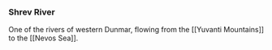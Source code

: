 ### Shrev River

One of the rivers of western Dunmar, flowing from the [[Yuvanti Mountains]] to the [[Nevos Sea]].
